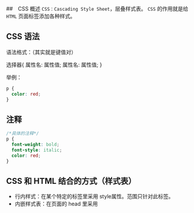##　CSS 概述
`CSS：Cascading Style Sheet`，层叠样式表。
`CSS` 的作用就是给 `HTML` 页面标签添加各种样式。

## CSS 语法
语法格式：（其实就是键值对）

选择器{ 属性名: 属性值; 属性名: 属性值; }

举例：

```css
p {
  color: red;
}
```

## 注释

```css
/*具体的注释*/
p {
  font-weight: bold;
  font-style: italic;
  color: red;
}
```

## CSS 和 HTML 结合的方式（样式表）

- 行内样式：在某个特定的标签里采用 style属性。范围只针对此标签。
- 内嵌样式表：在页面的 head 里采用<style>标签。范围针对此页面。
- 引入外部样式表 css 文件的方式。

## CSS 的四种基本选择器

- 标签选择器：针对一类标签  假如优先级1
- ID 选择器(class页面上可以重复。id页面上唯一，不能重复)：针对某一个特定的标签使用 优先级100 (最高!important)
- 类选择器：针对你想要的所有标签使用 优先级10
- 通用选择器（通配符）：针对所有的标签都适用（不建议使用） 优先级最低

### 优先级继承性
优先级相同，后面的覆盖前面的

## CSS 的几种高级选择器

- 后代选择器：用空格隔开
- 交集选择器：选择器之间紧密相连
- 并集选择器（分组选择器）：用逗号隔开
- 伪类选择器

## 其他选择器

- 子代选择器，用符号>表示
- 下一个兄弟选择器  `h3 + p{}`
